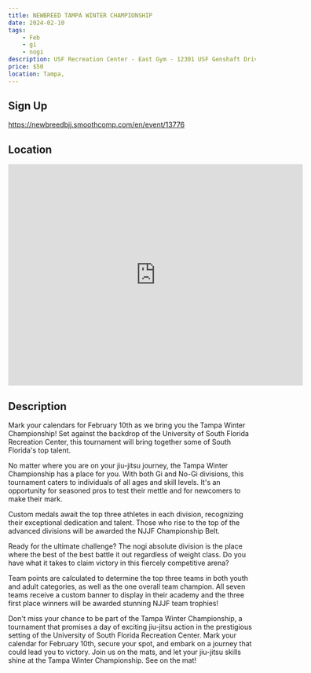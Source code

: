 ```yaml
---
title: NEWBREED TAMPA WINTER CHAMPIONSHIP
date: 2024-02-10
tags:
    - Feb
    - gi 
    - nogi 
description: USF Recreation Center - East Gym - 12301 USF Genshaft Drive Tampa, FL
price: $50
location: Tampa,
---
```

## Sign Up
https://newbreedbjj.smoothcomp.com/en/event/13776

## Location
<iframe src="https://www.google.com/maps/embed?pb=!1m18!1m12!1m3!1d12345.6789!2d-82.4074991!3d28.0604515!2m3!1f0!2f0!3f0!3m2!1i1024!2i768!4f13.1!3m3!1m2!1s0x0%3A0x0!2z28.0604515!5e0!3m2!1sen!2sus!4v1234567890" width="600" height="450" style="border:0;" allowfullscreen="" loading="lazy"></iframe>

## Description
Mark your calendars for February 10th as we bring you the Tampa Winter Championship! Set against the backdrop of the University of South Florida Recreation Center, this tournament will bring together some of South Florida's top talent.


No matter where you are on your jiu-jitsu journey, the Tampa Winter Championship has a place for you. With both Gi and No-Gi divisions, this tournament caters to individuals of all ages and skill levels. It's an opportunity for seasoned pros to test their mettle and for newcomers to make their mark.


Custom medals await the top three athletes in each division, recognizing their exceptional dedication and talent. Those who rise to the top of the advanced divisions will be awarded the NJJF Championship Belt.


Ready for the ultimate challenge? The nogi absolute division is the place where the best of the best battle it out regardless of weight class. Do you have what it takes to claim victory in this fiercely competitive arena?


Team points are calculated to determine the top three teams in both youth and adult categories, as well as the one overall team champion. All seven teams receive a custom banner to display in their academy and the three first place winners will be awarded stunning NJJF team trophies!


Don't miss your chance to be part of the Tampa Winter Championship, a tournament that promises a day of exciting jiu-jitsu action in the prestigious setting of the University of South Florida Recreation Center. Mark your calendar for February 10th, secure your spot, and embark on a journey that could lead you to victory. Join us on the mats, and let your jiu-jitsu skills shine at the Tampa Winter Championship. See on the mat!